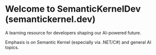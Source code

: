 # Welcome to SemanticKernelDev (semantickernel.dev)

A learning resource for developers shaping our AI-powered future. 

Emphasis is on Semantic Kernel (especially via .NET/C#) and general AI topics.

